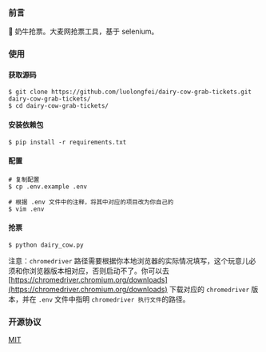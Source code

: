 ### 前言
🐄 奶牛抢票。大麦网抢票工具，基于 selenium。

### 使用

#### 获取源码
```shell
$ git clone https://github.com/luolongfei/dairy-cow-grab-tickets.git dairy-cow-grab-tickets/
$ cd dairy-cow-grab-tickets/
```

#### 安装依赖包
```shell
$ pip install -r requirements.txt
```

#### 配置
```shell
# 复制配置
$ cp .env.example .env

# 根据 .env 文件中的注释，将其中对应的项目改为你自己的
$ vim .env
```

#### 抢票
```shell
$ python dairy_cow.py
```

注意：`chromedriver` 路径需要根据你本地浏览器的实际情况填写，这个玩意儿必须和你浏览器版本相对应，否则启动不了。你可以去 [https://chromedriver.chromium.org/downloads](https://chromedriver.chromium.org/downloads) 下载对应的 `chromedriver` 版本，并在 `.env` 文件中指明 `chromedriver 执行文件`的路径。

### 开源协议
[MIT](https://opensource.org/licenses/mit-license.php)
